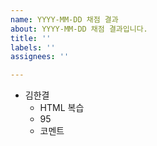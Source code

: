 ```yaml
---
name: YYYY-MM-DD 채점 결과
about: YYYY-MM-DD 채점 결과입니다.
title: ''
labels: ''
assignees: ''

---
```


- 김한결
  - HTML 복습
  - 95
  - 코멘트
